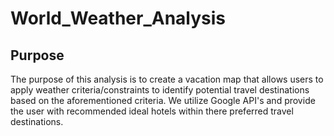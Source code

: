 # World_Weather_Analysis

## Purpose
The purpose of this analysis is to create a vacation map that allows users to apply weather criteria/constraints to identify potential travel destinations based on the aforementioned criteria. We utilize Google API's and provide the user with recommended ideal hotels within there preferred travel destinations.
